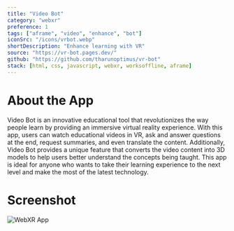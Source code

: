 ```yaml
---
title: "Video Bot"
category: "webxr"
preference: 1
tags: ["aframe", "video", "enhance", "bot"]
iconSrc: "/icons/vrbot.webp"
shortDescription: "Enhance learning with VR"
source: "https://vr-bot.pages.dev/"
github: "https://github.com/tharunoptimus/vr-bot"
stack: [html, css, javascript, webxr, worksoffline, aframe]
---
```


# About the App

Video Bot is an innovative educational tool that revolutionizes the way people learn by providing an immersive virtual reality experience. With this app, users can watch educational videos in VR, ask and answer questions at the end, request summaries, and even translate the content. Additionally, Video Bot provides a unique feature that converts the video content into 3D models to help users better understand the concepts being taught. This app is ideal for anyone who wants to take their learning experience to the next level and make the most of the latest technology.

# Screenshot

![WebXR App](/screenshots/vrbot.webp)
